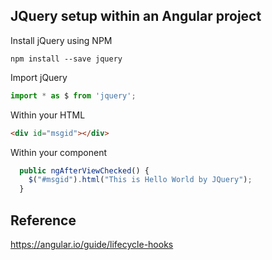 ## JQuery setup within an Angular project

Install jQuery using NPM
```shell
npm install --save jquery
```

Import jQuery
```typescript
import * as $ from 'jquery';
```
Within your HTML
```html
<div id="msgid"></div>
```
Within your component
```typescript
  public ngAfterViewChecked() {
    $("#msgid").html("This is Hello World by JQuery");
  }
```

## Reference
<a href="https://angular.io/guide/lifecycle-hooks">https://angular.io/guide/lifecycle-hooks</a>
